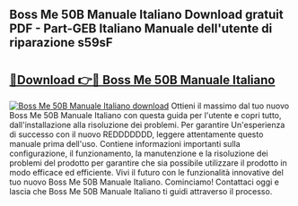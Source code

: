 ## Boss Me 50B Manuale Italiano Download gratuit PDF - Part-GEB Italiano Manuale dell'utente di riparazione s59sF

# <h2><a href="http://dfh4nh9.blite.top/?on=Boss+Me+50B+Manuale+Italiano">🔗Download 👉🔴 Boss Me 50B Manuale Italiano</a></h2>

[![Boss Me 50B Manuale Italiano download](https://i.imgur.com/lujVjoI.png)](http://dfh4nh9.blite.top/?on=Boss+Me+50B+Manuale+Italiano)
Ottieni il massimo dal tuo nuovo Boss Me 50B Manuale Italiano con questa guida per l'utente e copri tutto, dall'installazione alla risoluzione dei problemi. Per garantire Un'esperienza di successo con il nuovo REDDDDDDD, leggere attentamente questo manuale prima dell'uso. Contiene informazioni importanti sulla configurazione, il funzionamento, la manutenzione e la risoluzione dei problemi del prodotto per garantire che sia possibile utilizzare il prodotto in modo efficace ed efficiente. Vivi il futuro con le funzionalità innovative del tuo nuovo Boss Me 50B Manuale Italiano. Cominciamo! Contattaci oggi e lascia che Boss Me 50B Manuale Italiano ti guidi attraverso il processo.
